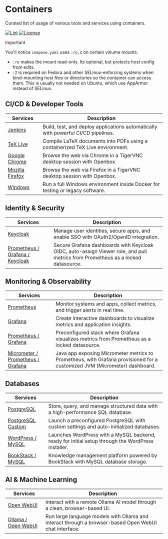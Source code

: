 # Containers

Curated list of usage of various tools and services using containers.

[![Lint](https://img.shields.io/github/actions/workflow/status/zbhavyai/containers/lint.yml?label=Lint)](https://github.com/zbhavyai/containers/actions/workflows/lint.yml)
[![License](https://img.shields.io/github/license/zbhavyai/containers?label=License)](https://github.com/zbhavyai/containers/blob/main/LICENSE)

> [!IMPORTANT]
> You'll notice `compose.yaml` uses `:ro,Z` on certain volume mounts.
>
> - `:ro` makes the mount read-only. Its optional, but protects host config from edits.
> - `:Z` is required on Fedora and other SELinux-enforcing systems when bind-mounting host files or directories so the container can access them. This is usually not needed on Ubuntu, which use AppArmor instead of SELinux.

## CI/CD & Developer Tools

| Services                            | Description                                                                       |
| ----------------------------------- | --------------------------------------------------------------------------------- |
| [Jenkins](jenkins)                  | Build, test, and deploy applications automatically with powerful CI/CD pipelines. |
| [TeX Live](texlive)                 | Compile LaTeX documents into PDFs using a containerized TeX Live environment.     |
| [Google Chrome](chrome-tigervnc)    | Browse the web via Chrome in a TigerVNC desktop session with Openbox.             |
| [Mozilla Firefox](firefox-tigervnc) | Browse the web via Firefox in a TigerVNC desktop session with Openbox.            |
| [Windows](windows)                  | Run a full Windows environment inside Docker for testing or legacy software.      |

## Identity & Security

| Services                                                       | Description                                                                                                                     |
| -------------------------------------------------------------- | ------------------------------------------------------------------------------------------------------------------------------- |
| [Keycloak](keycloak)                                           | Manage user identities, secure apps, and enable SSO with OAuth2/OpenID integration.                                             |
| [Prometheus / Grafana / Keycloak](prometheus-grafana-keycloak) | Secure Grafana dashboards with Keycloak OIDC, auto-assign Viewer role, and pull metrics from Prometheus as a locked datasource. |

## Monitoring & Observability

| Services                                                           | Description                                                                                                               |
| ------------------------------------------------------------------ | ------------------------------------------------------------------------------------------------------------------------- |
| [Prometheus](prometheus)                                           | Monitor systems and apps, collect metrics, and trigger alerts in real time.                                               |
| [Grafana](grafana)                                                 | Create interactive dashboards to visualize metrics and application insights.                                              |
| [Prometheus / Grafana](prometheus-grafana)                         | Preconfigured stack where Grafana visualizes metrics from Prometheus as a locked datasource.                              |
| [Micrometer / Prometheus / Grafana](micrometer-prometheus-grafana) | Java app exposing Micrometer metrics to Prometheus, with Grafana provisioned for a customized JVM (Micrometer) dashboard. |

## Databases

| Services                             | Description                                                                                       |
| ------------------------------------ | ------------------------------------------------------------------------------------------------- |
| [PostgreSQL](postgres)               | Store, query, and manage structured data with a high-performance SQL database.                    |
| [PostgreSQL Custom](postgres-custom) | Launch a preconfigured PostgreSQL with custom settings and auto-initialized databases.            |
| [WordPress / MySQL](wordpress-mysql) | Launches WordPress with a MySQL backend, ready for initial setup through the WordPress installer. |
| [BookStack / MySQL](bookstack-mysql) | Knowledge management platform powered by BookStack with MySQL database storage.                   |

## AI & Machine Learning

| Services                                | Description                                                                                           |
| --------------------------------------- | ----------------------------------------------------------------------------------------------------- |
| [Open WebUI](openwebui)                 | Interact with a remote Ollama AI model through a clean, browser-based UI.                             |
| [Ollama / Open WebUI](ollama-openwebui) | Run large language models with Ollama and interact through a browser-based Open WebUI chat interface. |
